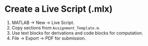 # Create a Live Script (.mlx)
1) MATLAB → New → Live Script.
2) Copy sections from `Assignment_Template.m`.
3) Use text blocks for derivations and code blocks for computation.
4) File → Export → PDF for submission.